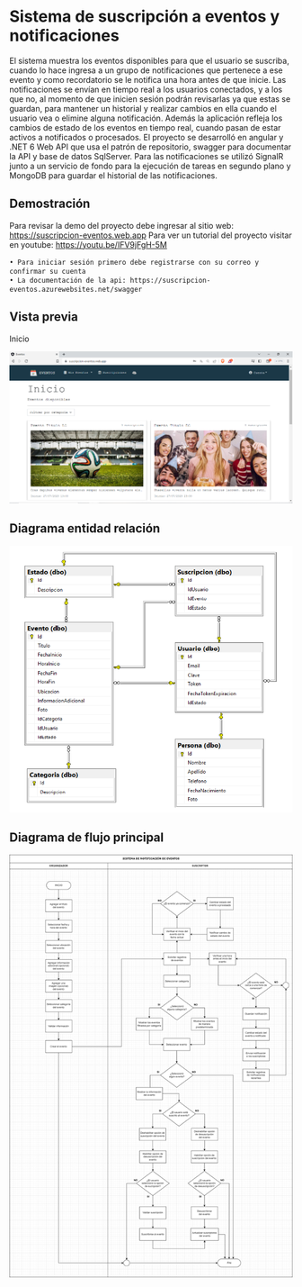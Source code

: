 # Sistema de suscripción a eventos y notificaciones
El sistema muestra los eventos disponibles para que el usuario se suscriba, cuando lo hace ingresa a un grupo de notificaciones 
que pertenece a ese evento y como recordatorio se le notifica una hora antes de que inicie. Las notificaciones se envían en tiempo 
real a los usuarios conectados, y a los que no, al momento de que inicien sesión podrán revisarlas ya que estas se guardan, para 
mantener un historial y realizar cambios en ella cuando el usuario vea o elimine alguna notificación. Además la aplicación refleja 
los cambios de estado de los eventos en tiempo real, cuando pasan de estar activos a notificados o procesados. El proyecto se desarrolló 
en angular y .NET 6 Web API que usa el patrón de repositorio, swagger para documentar la API y base de datos SqlServer. Para las 
notificaciones se utilizó SignalR junto a un servicio de fondo para la ejecución de tareas en segundo plano y MongoDB para guardar 
el historial de las notificaciones.

## Demostración

Para revisar la demo del proyecto debe ingresar al sitio web: https://suscripcion-eventos.web.app
Para ver un tutorial del proyecto visitar en youtube: https://youtu.be/IFV9jFgH-5M

    • Para iniciar sesión primero debe registrarse con su correo y confirmar su cuenta
    • La documentación de la api: https://suscripcion-eventos.azurewebsites.net/swagger
    
## Vista previa

Inicio

![](https://github.com/JeffersonCuji96/SuscripcionEventos/blob/master/vista-previa.png)

## Diagrama entidad relación

![](https://github.com/JeffersonCuji96/SuscripcionEventos/blob/master/diagrama-entidad-relacion.png)

## Diagrama de flujo principal

![](https://github.com/JeffersonCuji96/SuscripcionEventos/blob/master/diagrama-flujo.png)
